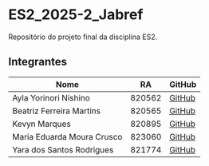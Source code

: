 # ES2_2025-2_Jabref

Repositório do projeto final da disciplina ES2.

## Integrantes

| Nome            | RA         | GitHub                                      |
|-----------------|------------|--------------------------------------------|
| Ayla Yorinori Nishino | 820562 | [GitHub](https://github.com/shinoyori) |
| Beatriz Ferreira Martins | 820565 | [GitHub](https://github.com/Beatriz2005) |
| Kevyn Marques | 820895 | [GitHub](https://github.com/KevynMarquesKM) |
| Maria Eduarda Moura Crusco | 823060 | [GitHub](https://github.com/MariaEduarda-Moura) |
| Yara dos Santos Rodrigues | 821774 | [GitHub](https://github.com/Yrodr) |
